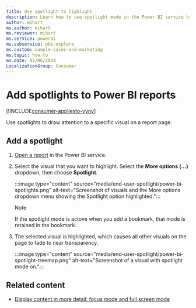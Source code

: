 ```yaml
---
title: Use spotlight to highlight
description: Learn how to use spotlight mode in the Power BI service highlights important data and insights on a report.  
author: mihart
ms.author: mihart
ms.reviewer: mihart
ms.service: powerbi
ms.subservice: pbi-explore
ms.custom: sample-sales-and-marketing
ms.topic: how-to
ms.date: 02/06/2024
LocalizationGroup: Consumer
---
```

# Add spotlights to Power BI reports

[!INCLUDE[consumer-appliesto-yyny](../includes/consumer-appliesto-yyny.md)]

Use spotlights to draw attention to a specific visual on a report page.  

## Add a spotlight

1. [Open a report](end-user-report-open.md) in the Power BI service.

1. Select the visual that you want to highlight. Select the **More options (...)** dropdown, then choose **Spotlight**.

    :::image type="content" source="media/end-user-spotlight/power-bi-spotlights.png" alt-text="Screenshot of visuals and the More options dropdown menu showing the Spotlight option highlighted.":::

    > [!NOTE]
    > If the spotlight mode is actove when you add a bookmark, that mode is retained in the bookmark.

1. The selected visual is highlighted, which causes all other visuals on the page to fade to near transparency.

    :::image type="content" source="media/end-user-spotlight/power-bi-spotlight-treemap.png" alt-text="Screenshot of a visual with spotlight mode on.":::

## Related content

* [Display content in more detail: focus mode and full screen mode](end-user-focus.md)
